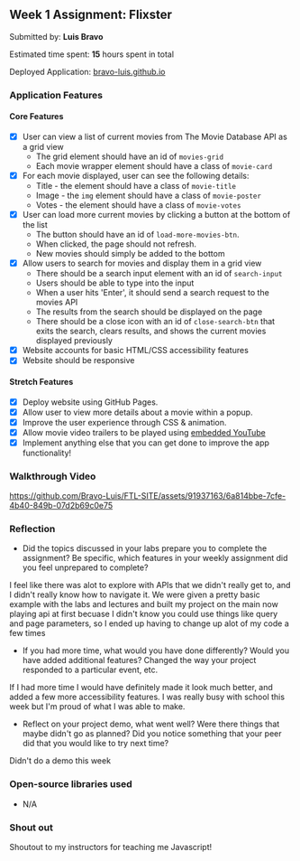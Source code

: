 ## Week 1 Assignment: Flixster

Submitted by: **Luis Bravo**

Estimated time spent: **15** hours spent in total

Deployed Application: [bravo-luis.github.io](https://bravo-luis.github.io/FTL-SITE/)

### Application Features

#### Core Features

- [x] User can view a list of current movies from The Movie Database API as a grid view
  - The grid element should have an id of `movies-grid`
  - Each movie wrapper element should have a class of `movie-card`
- [x] For each movie displayed, user can see the following details:
  - Title - the element should have a class of `movie-title`
  - Image - the `img` element should have a class of `movie-poster`
  - Votes - the element should have a class of `movie-votes`
- [x] User can load more current movies by clicking a button at the bottom of the list
  - The button should have an id of `load-more-movies-btn`.
  - When clicked, the page should not refresh.
  - New movies should simply be added to the bottom
- [x] Allow users to search for movies and display them in a grid view
  - There should be a search input element with an id of `search-input`
  - Users should be able to type into the input
  - When a user hits 'Enter', it should send a search request to the movies API
  - The results from the search should be displayed on the page
  - There should be a close icon with an id of `close-search-btn` that exits the search, clears results, and shows the current movies displayed previously
- [x] Website accounts for basic HTML/CSS accessibility features
- [x] Website should be responsive

#### Stretch Features

- [x] Deploy website using GitHub Pages.
- [x] Allow user to view more details about a movie within a popup.
- [x] Improve the user experience through CSS & animation.
- [x] Allow movie video trailers to be played using [embedded YouTube](https://support.google.com/youtube/answer/171780?hl=en)
- [x] Implement anything else that you can get done to improve the app functionality!

### Walkthrough Video

https://github.com/Bravo-Luis/FTL-SITE/assets/91937163/6a814bbe-7cfe-4b40-849b-07d2b69c0e75

### Reflection

- Did the topics discussed in your labs prepare you to complete the assignment? Be specific, which features in your weekly assignment did you feel unprepared to complete?

I feel like there was alot to explore with APIs that we didn't really get to, and I didn't really know how to navigate it. We were given a pretty basic example with the labs and lectures and built my project on the main now playing api at first becuase I didn't know you could use things like query and page parameters, so I ended up having to change up alot of my code a few times

- If you had more time, what would you have done differently? Would you have added additional features? Changed the way your project responded to a particular event, etc.
  
If I had more time I would have definitely made it look much better, and added a few more accessibility features. I was really busy with school this week but I'm proud of what I was able to make.

- Reflect on your project demo, what went well? Were there things that maybe didn't go as planned? Did you notice something that your peer did that you would like to try next time?

Didn't do a demo this week

### Open-source libraries used

- N/A

### Shout out

Shoutout to my instructors for teaching me Javascript!
